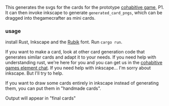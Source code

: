 This generates the svgs for the cards for the prototype [cohabitive game](https://makopool.com/peacewagers.html), P1. It can then invoke inkscape to generate `generated_card_pngs`, which can be dragged into thegamecrafter as mini cards.

### usage

install Rust, Inkscape and the [Rubik](https://fonts.google.com/specimen/Rubik) font. Run `cargo run`.

If you want to make a card, look at other card generation code that generates similar cards and adapt it to your needs. If you need help with understanding rust, we're here for you and you can get us in the [cohabitive games element chat](https://matrix.to/#/#peacewagers:matrix.org). If you need help with inkscape... I'm sorry about inkscape. But I'll try to help.

If you want to draw some cards entirely in inkscape instead of generating them, you can put them in "handmade cards".

Output will appear in "final cards"